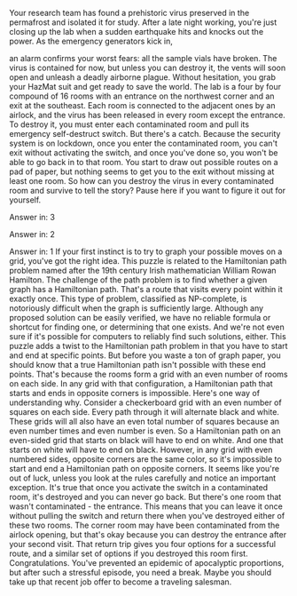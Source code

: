 
Your research team has found
a prehistoric virus
preserved in the permafrost
and isolated it for study.
After a late night working,
you&#39;re just closing up the lab
when a sudden earthquake hits
and knocks out the power.
As the emergency generators kick in,

an alarm confirms your worst fears:
all the sample vials have broken.
The virus is contained for now,
but unless you can destroy it,
the vents will soon open
and unleash a deadly airborne plague.
Without hesitation, you grab
your HazMat suit
and get ready to save the world.
The lab is a four by four compound
of 16 rooms
with an entrance on the northwest corner
and an exit at the southeast.
Each room is connected to the adjacent
ones by an airlock,
and the virus has been released
in every room except the entrance.
To destroy it, you must enter each
contaminated room
and pull its emergency 
self-destruct switch.
But there&#39;s a catch.
Because the security system 
is on lockdown,
once you enter the contaminated room,
you can&#39;t exit without 
activating the switch,
and once you&#39;ve done so,
you won&#39;t be able to go 
back in to that room.
You start to draw out possible
routes on a pad of paper,
but nothing seems to get you
to the exit
without missing at least one room.
So how can you destroy the virus
in every contaminated room
and survive to tell the story?
Pause here if you want 
to figure it out for yourself.

Answer in: 3

Answer in: 2

Answer in: 1
If your first instinct is to try to graph
your possible moves on a grid,
you&#39;ve got the right idea.
This puzzle is related to 
the Hamiltonian path problem
named after the 19th century Irish 
mathematician William Rowan Hamilton.
The challenge 
of the path problem
is to find whether a given graph
has a Hamiltonian path.
That&#39;s a route that visits 
every point within it exactly once.
This type of problem, classified 
as NP-complete,
is notoriously difficult when the graph
is sufficiently large.
Although any proposed solution
can be easily verified,
we have no reliable formula or shortcut
for finding one,
or determining that one exists.
And we&#39;re not even sure
if it&#39;s possible for computers
to reliably find 
such solutions, either.
This puzzle adds a twist
to the Hamiltonian path problem
in that you have to start 
and end at specific points.
But before you waste a ton of graph paper,
you should know that a true
Hamiltonian path
isn&#39;t possible with these end points.
That&#39;s because the rooms form a grid
with an even number of rooms on each side.
In any grid with that configuration,
a Hamiltonian path that starts and 
ends in opposite corners is impossible.
Here&#39;s one way of understanding why.
Consider a checkerboard grid with
an even number of squares on each side.
Every path through it will alternate
black and white.
These grids will all also have an even
total number of squares
because an even number times
and even number is even.
So a Hamiltonian path on an
even-sided grid that starts on black
will have to end on white.
And one that starts on white
will have to end on black.
However, in any grid with even
numbered sides,
opposite corners are the same color,
so it&#39;s impossible to start and end
a Hamiltonian path on opposite corners.
It seems like you&#39;re out of luck,
unless you look at the rules carefully
and notice an important exception.
It&#39;s true that once you activate
the switch in a contaminated room,
it&#39;s destroyed and you can never go back.
But there&#39;s one room 
that wasn&#39;t contaminated - the entrance.
This means that you can leave it once
without pulling the switch
and return there when you&#39;ve
destroyed either of these two rooms.
The corner room may have
been contaminated
from the airlock opening,
but that&#39;s okay
because you can destroy the entrance
after your second visit.
That return trip gives you four options
for a successful route,
and a similar set of options if you
destroyed this room first.
Congratulations. You&#39;ve prevented
an epidemic of apocalyptic proportions,
but after such a stressful episode,
you need a break.
Maybe you should take up that recent
job offer to become a traveling salesman.
